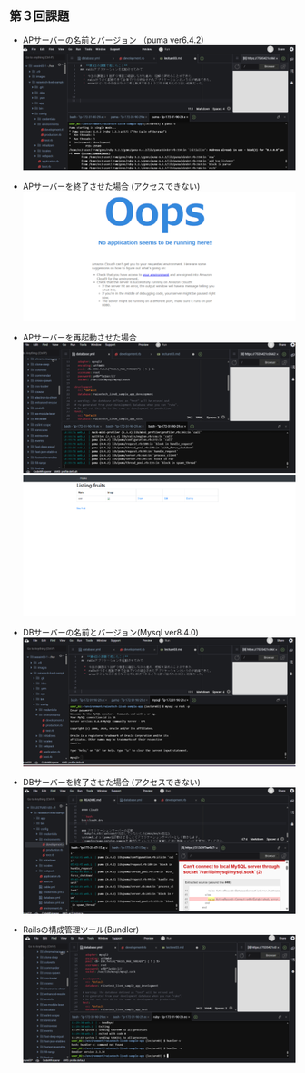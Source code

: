 ## 第３回課題

* APサーバーの名前とバージョン （puma ver6.4.2)  　    　
![apname](images/apname.png)　　

* APサーバーを終了させた場合  (アクセスできない)  
![apstop](images/apstopnoacces.png)  

* APサーバーを再起動させた場合 　　　　
![aprestart](images/aprestartgithub.png)  
![aprestart](images/aprestartresolt.png)  

* DBサーバーの名前とバージョン(Mysql ver8.4.0)    
![dbname](images/dbname.png) 

* DBサーバーを終了させた場合  (アクセスできない)  
![dbstop](images/dbstopnoacces.png) 

* Railsの構成管理ツール(Bundler)　　
![aprestart](images/railsver.png) 

